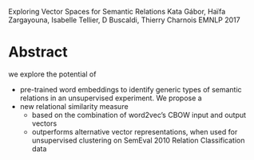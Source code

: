 Exploring Vector Spaces for Semantic Relations
Kata Gábor, Haïfa Zargayouna, Isabelle Tellier, D Buscaldi, Thierry Charnois
EMNLP 2017

# Abstract

we explore the potential of 
  * pre-trained word embeddings to identify generic types of semantic relations
    in an unsupervised experiment. We propose a 
  * new relational similarity measure 
    * based on the combination of word2vec’s CBOW input and output vectors
    * outperforms alternative vector representations, when used for
      unsupervised clustering on SemEval 2010 Relation Classification data

